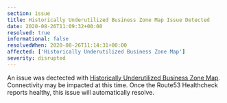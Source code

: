 ```yaml
---
section: issue
title: Historically Underutilized Business Zone Map Issue Detected
date: 2020-08-26T11:09:32+00:00
resolved: true
informational: false
resolvedWhen: 2020-08-26T11:14:31+00:00
affected: ['Historically Underutilized Business Zone Map']
severity: disrupted
---
```

An issue was dectected with [Historically Underutilized Business Zone Map](https://maps.certify.sba.gov).  Connectivity may be impacted at this time.  Once the Route53 Healthcheck reports healthy, this issue will automatically resolve.
